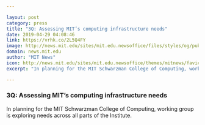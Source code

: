 ```yaml
---

layout: post
category: press
title: "3Q: Assessing MIT’s computing infrastructure needs"
date: 2019-04-29 04:08:46
link: https://vrhk.co/2L5Q4FY
image: http://news.mit.edu/sites/mit.edu.newsoffice/files/styles/og/public/images/2019/MIT-3Q-College-Infrastructure_0.jpg
domain: news.mit.edu
author: "MIT News"
icon: http://news.mit.edu/sites/mit.edu.newsoffice/themes/mitnews/favicon.ico
excerpt: "In planning for the MIT Schwarzman College of Computing, working group is exploring needs across all parts of the Institute."

---
```


### 3Q: Assessing MIT’s computing infrastructure needs

In planning for the MIT Schwarzman College of Computing, working group is exploring needs across all parts of the Institute.